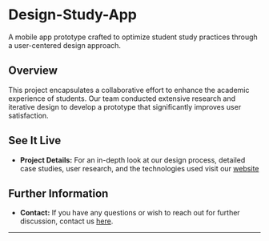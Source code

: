 # Design-Study-App

A mobile app prototype crafted to optimize student study practices through a user-centered design approach.

## Overview
This project encapsulates a collaborative effort to enhance the academic experience of students. Our team conducted extensive research and iterative design to develop a prototype that significantly improves user satisfaction.

## See It Live
- **Project Details:** For an in-depth look at our design process, detailed case studies, user research, and the technologies used visit our [website](https://sites.google.com/vt.edu/hci-s23-team-cats/home)

## Further Information
- **Contact:** If you have any questions or wish to reach out for further discussion, contact us [here](mailto:ks5tj@virginia.edu).

---
